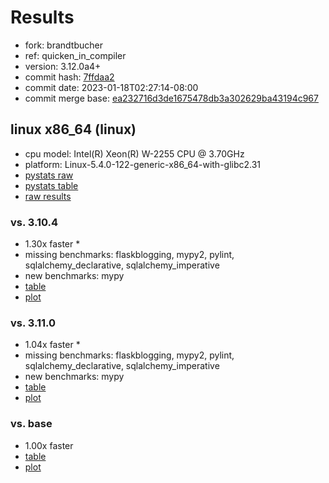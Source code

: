 # Results

- fork: brandtbucher
- ref: quicken_in_compiler
- version: 3.12.0a4+
- commit hash: [7ffdaa2](https://github.com/brandtbucher/cpython/commit/7ffdaa2)
- commit date: 2023-01-18T02:27:14-08:00
- commit merge base: [ea232716d3de1675478db3a302629ba43194c967](https://github.com/brandtbucher/cpython/commit/ea232716d3de1675478db3a302629ba43194c967)

## linux x86_64 (linux)

- cpu model: Intel(R) Xeon(R) W-2255 CPU @ 3.70GHz
- platform: Linux-5.4.0-122-generic-x86_64-with-glibc2.31
- [pystats raw](bm-20230118-linux-x86_64-brandtbucher-quicken_in_compiler-3.12.0a4%2B-7ffdaa2-pystats.json)
- [pystats table](bm-20230118-linux-x86_64-brandtbucher-quicken_in_compiler-3.12.0a4%2B-7ffdaa2-pystats.md)
- [raw results](bm-20230118-linux-x86_64-brandtbucher-quicken_in_compiler-3.12.0a4%2B-7ffdaa2.json)

### vs. 3.10.4

- 1.30x faster \*
- missing benchmarks: flaskblogging, mypy2, pylint, sqlalchemy_declarative, sqlalchemy_imperative
- new benchmarks: mypy
- [table](bm-20230118-linux-x86_64-brandtbucher-quicken_in_compiler-3.12.0a4%2B-7ffdaa2-vs-3.10.4.md)
- [plot](bm-20230118-linux-x86_64-brandtbucher-quicken_in_compiler-3.12.0a4%2B-7ffdaa2-vs-3.10.4.png)

### vs. 3.11.0

- 1.04x faster \*
- missing benchmarks: flaskblogging, mypy2, pylint, sqlalchemy_declarative, sqlalchemy_imperative
- new benchmarks: mypy
- [table](bm-20230118-linux-x86_64-brandtbucher-quicken_in_compiler-3.12.0a4%2B-7ffdaa2-vs-3.11.0.md)
- [plot](bm-20230118-linux-x86_64-brandtbucher-quicken_in_compiler-3.12.0a4%2B-7ffdaa2-vs-3.11.0.png)

### vs. base

- 1.00x faster
- [table](bm-20230118-linux-x86_64-brandtbucher-quicken_in_compiler-3.12.0a4%2B-7ffdaa2-vs-base.md)
- [plot](bm-20230118-linux-x86_64-brandtbucher-quicken_in_compiler-3.12.0a4%2B-7ffdaa2-vs-base.png)

